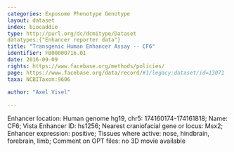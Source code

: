 ```yaml
---
categories: Exposome Phenotype Genotype
layout: dataset  
index: biocaddie  
type: http://purl.org/dc/dcmitype/Dataset  
datatypes:{"Enhancer reporter data"}  
title: "Transgenic Human Enhancer Assay -- CF6"  
identifier: FB00000716.01  
date: 2016-09-09  
rights: https://www.facebase.org/methods/policies/  
page: https://www.facebase.org/data/record/#1/legacy:dataset/id=13071  
taxa: NCBITaxon:9606  
  
author: "Axel Visel"  

---
```

 Enhancer location: Human genome hg19, chr5: 174160174-174161818; Name: CF6; Vista Enhancer ID: hs1256; Nearest craniofacial gene or locus: Msx2; Enhancer expression: positive; Tissues where active: nose, hindbrain, forebrain, limb; Comment on OPT files: no 3D movie available 
